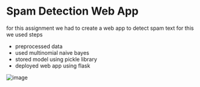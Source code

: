 
# Spam Detection Web App

for this assignment we had to create a web app to detect spam text
for this we used steps 

- preprocessed data 
- used multinomial naive bayes 
- stored model using pickle library
- deployed web app using flask


![image](https://user-images.githubusercontent.com/75796695/227152134-7a2a14af-af9d-477f-857d-117078d1f3ce.png)
